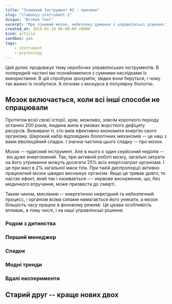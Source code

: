 ```yaml
---
title: "Зламаний Інструмент #2 : причини"
slug: "zlamanyy-instrument-2"
disqus: "Broken Tool"
excerpt: "Про лінивий мозок, небезпеку думання і управлінські рішення."
created_at: 2015-01-18 00:00:00 +0000
kind: article
sandbox: yes
tags:
    - instrument
    - psychology
---
```


Цей допис продовжує тему неробочих управлінських інструментів.  В попередній частині ми познайомилися з сумними наслідками їх використання.  В цій спробуєм зрозуміти, звідки вони беруться, і чому так важко їх позбутися.  А почнем з екскурса в популярну біологію.

Мозок включається, коли всі інші способи не спрацювали
------------------------------------------------------

Протягом всієї своєї історії, крім, можливо, зовсім короткого періоду останніх 200 років, людина жила в умовах жорсткого дефіциту ресурсів.  Виживали ті, хто вмів ефективно економити енергію свого організму.  Широкий набір відповідних біологічних механізмів -- це наш з вами еволюційний спадок.  І значна частина цього спадку -- про мозок.

Мозок -- чудесний інструмент.  Але в нього є один серйозний недолік -- він дуже енергоємний.  Так, при активній роботі мозку, загальні затрати на його утримання можуть досягати 25% всіх енергозатрат організма.  І це при масі в 2% загальної маси тіла.  При такій диспропорції активно працюючий мозок швидко виснажує організм.  Якщо це триває довго, то настає ефект, який так і називається --- нервове виснаження, що, без медичного втручання, може призвести до смерті.

Таким чином, мислення -- енергетично невигідний та небезпечний процесс, і організм всіма силами намагається його уникати, а мозок більшість часу працює в фоновому режимі.  Ця цікава особливість впливає, в тому числі, і на наші управлінські рішення. 

### Родом з дитинства ###

### Перший менеджер ###

### Спадок ###

### Модні тренди ###

### Вдалі експерименти ###

Старий друг -- краще нових двох
-------------------------------




